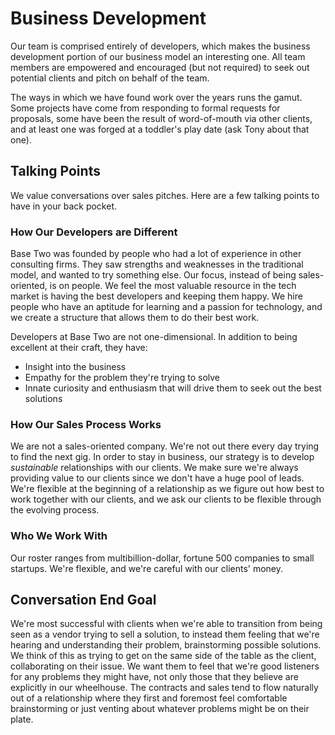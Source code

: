 # Business Development

Our team is comprised entirely of developers, which makes the business development portion of our business model an interesting one. All team members are empowered and encouraged (but not required) to seek out potential clients and pitch on behalf of the team.

The ways in which we have found work over the years runs the gamut. Some projects have come from responding to formal requests for proposals, some have been the result of word-of-mouth via other clients, and at least one was forged at a toddler's play date (ask Tony about that one).

## Talking Points

We value conversations over sales pitches. Here are a few talking points to have in your back pocket.

### How Our Developers are Different

Base Two was founded by people who had a lot of experience in other consulting firms. They saw strengths and weaknesses in the traditional model, and wanted to try something else. Our focus, instead of being sales-oriented, is on people. We feel the most valuable resource in the tech market is having the best developers and keeping them happy. We hire people who have an aptitude for learning and a passion for technology, and we create a structure that allows them to do their best work.

Developers at Base Two are not one-dimensional. In addition to being excellent at their craft, they have:

- Insight into the business
- Empathy for the problem they're trying to solve
- Innate curiosity and enthusiasm that will drive them to seek out the best solutions

### How Our Sales Process Works

We are not a sales-oriented company. We're not out there every day trying to find the next gig. In order to stay in business, our strategy is to develop _sustainable_ relationships with our clients. We make sure we're always providing value to our clients since we don't have a huge pool of leads. We're flexible at the beginning of a relationship as we figure out how best to work together with our clients, and we ask our clients to be flexible through the evolving process.

### Who We Work With

Our roster ranges from multibillion-dollar, fortune 500 companies to small startups. We're flexible, and we're careful with our clients' money.

## Conversation End Goal

We're most successful with clients when we're able to transition from being seen as a vendor trying to sell a solution, to instead them feeling that we're hearing and understanding their problem, brainstorming possible solutions. We think of this as trying to get on the same side of the table as the client, collaborating on their issue. We want them to feel that we're good listeners for any problems they might have, not only those that they believe are explicitly in our wheelhouse. The contracts and sales tend to flow naturally out of a relationship where they first and foremost feel comfortable brainstorming or just venting about whatever problems might be on their plate.
